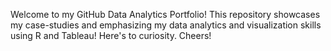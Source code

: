 Welcome to my GitHub Data Analytics Portfolio! This repository showcases my case-studies and emphasizing my data analytics and visualization skills using R and Tableau! Here's to curiosity. Cheers!
